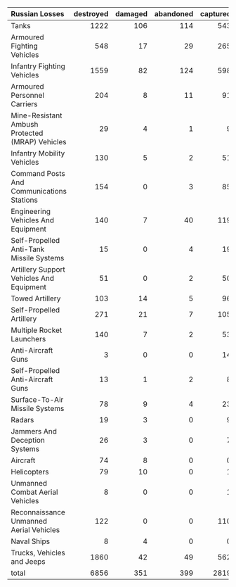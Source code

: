 | Russian Losses                                   |   destroyed |   damaged |   abandoned |   captured |   total |
|:-------------------------------------------------|------------:|----------:|------------:|-----------:|--------:|
| Tanks                                            |        1222 |       106 |         114 |        543 |    1985 |
| Armoured Fighting Vehicles                       |         548 |        17 |          29 |        265 |     859 |
| Infantry Fighting Vehicles                       |        1559 |        82 |         124 |        598 |    2363 |
| Armoured Personnel Carriers                      |         204 |         8 |          11 |         91 |     314 |
| Mine-Resistant Ambush Protected  (MRAP) Vehicles |          29 |         4 |           1 |          9 |      43 |
| Infantry Mobility Vehicles                       |         130 |         5 |           2 |         51 |     188 |
| Command Posts And Communications Stations        |         154 |         0 |           3 |         85 |     242 |
| Engineering Vehicles And Equipment               |         140 |         7 |          40 |        119 |     306 |
| Self-Propelled Anti-Tank Missile Systems         |          15 |         0 |           4 |         19 |      38 |
| Artillery Support Vehicles And Equipment         |          51 |         0 |           2 |         50 |     103 |
| Towed Artillery                                  |         103 |        14 |           5 |         96 |     218 |
| Self-Propelled Artillery                         |         271 |        21 |           7 |        105 |     404 |
| Multiple Rocket Launchers                        |         140 |         7 |           2 |         53 |     202 |
| Anti-Aircraft Guns                               |           3 |         0 |           0 |         14 |      17 |
| Self-Propelled Anti-Aircraft Guns                |          13 |         1 |           2 |          8 |      24 |
| Surface-To-Air Missile Systems                   |          78 |         9 |           4 |         23 |     114 |
| Radars                                           |          19 |         3 |           0 |          9 |      31 |
| Jammers And Deception Systems                    |          26 |         3 |           0 |          7 |      36 |
| Aircraft                                         |          74 |         8 |           0 |          0 |      82 |
| Helicopters                                      |          79 |        10 |           0 |          1 |      90 |
| Unmanned Combat Aerial Vehicles                  |           8 |         0 |           0 |          1 |       9 |
| Reconnaissance Unmanned Aerial Vehicles          |         122 |         0 |           0 |        110 |     232 |
| Naval Ships                                      |           8 |         4 |           0 |          0 |      12 |
| Trucks, Vehicles and Jeeps                       |        1860 |        42 |          49 |        562 |    2513 |
| total                                            |        6856 |       351 |         399 |       2819 |   10425 |